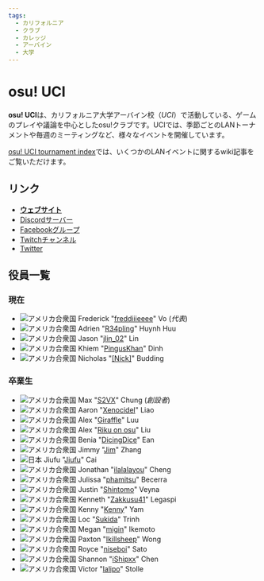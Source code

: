 ```yaml
---
tags:
  - カリフォルニア
  - クラブ
  - カレッジ
  - アーバイン
  - 大学
---
```


# osu! UCI

**osu! UCI**は、カリフォルニア大学アーバイン校（*UCI*）で活動している、ゲームのプレイや議論を中心としたosu!クラブです。UCIでは、季節ごとのLANトーナメントや毎週のミーティングなど、様々なイベントを開催しています。

[osu! UCI tournament index](/wiki/Tournaments/osu!_UCI)では、いくつかのLANイベントに関するwiki記事をご覧いただけます。

## リンク

- **[ウェブサイト](http://www.osuuci.com)**
- [Discordサーバー](https://discord.gg/qbZddFV)
- [Facebookグループ](https://www.facebook.com/groups/osuuci/)
- [Twitchチャンネル](https://www.twitch.tv/osuuci)
- [Twitter](https://twitter.com/osuUCI)

## 役員一覧

### 現在

- ![][flag_US] Frederick "[freddiiieeee](https://osu.ppy.sh/users/7112839)" Vo (*代表*)
- ![][flag_US] Adrien "[R34pling](https://osu.ppy.sh/users/7662172)" Huynh Huu
- ![][flag_US] Jason "[jlin_02](https://osu.ppy.sh/users/13192092)" Lin
- ![][flag_US] Khiem "[PingusKhan](https://osu.ppy.sh/users/9648050)" Dinh
- ![][flag_US] Nicholas "[[Nick]](https://osu.ppy.sh/users/9726582)" Budding

### 卒業生

- ![][flag_US] Max "[S2VX](https://osu.ppy.sh/users/1472763)" Chung (*創設者*)
- ![][flag_US] Aaron "[Xenocidel](https://osu.ppy.sh/users/2913126)" Liao
- ![][flag_US] Alex "[Giraffle](https://osu.ppy.sh/users/5344769)" Luu
- ![][flag_US] Alex "[Riku on osu](https://osu.ppy.sh/users/3071659)" Liu
- ![][flag_US] Benia "[DicingDice](https://osu.ppy.sh/users/9646200)" Ean
- ![][flag_US] Jimmy "[Jim](https://osu.ppy.sh/users/2893182)" Zhang
- ![][flag_JP] Jiufu "[Jiufu](https://osu.ppy.sh/users/6342891)" Cai
- ![][flag_US] Jonathan "[ilalalayou](https://osu.ppy.sh/users/3144766)" Cheng
- ![][flag_US] Julissa "[phamitsu](https://osu.ppy.sh/users/13045418)" Becerra
- ![][flag_US] Justin "[Shintomo](https://osu.ppy.sh/users/3148807)" Veyna
- ![][flag_US] Kenneth "[Zakkusu41](https://osu.ppy.sh/users/4636760)" Legaspi
- ![][flag_US] Kenny "[Kenny](https://osu.ppy.sh/users/1225459)" Yam
- ![][flag_US] Loc "[Sukida](https://osu.ppy.sh/users/4097867)" Trinh
- ![][flag_US] Megan "[migin](https://osu.ppy.sh/users/11118735)" Ikemoto
- ![][flag_US] Paxton "[Ikillsheep](https://osu.ppy.sh/users/5105173)" Wong
- ![][flag_US] Royce "[niseboi](https://osu.ppy.sh/users/2747929)" Sato
- ![][flag_US] Shannon "[iShipxx](https://osu.ppy.sh/users/7546335)" Chen
- ![][flag_US] Victor "[lalipo](https://osu.ppy.sh/users/2584801)" Stolle

[flag_JP]: /wiki/shared/flag/JP.gif "日本"
[flag_US]: /wiki/shared/flag/US.gif "アメリカ合衆国"
